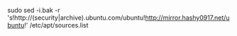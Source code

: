 sudo sed -i.bak -r 's!http://(security|archive).ubuntu.com/ubuntu!http://mirror.hashy0917.net/ubuntu!' /etc/apt/sources.list
